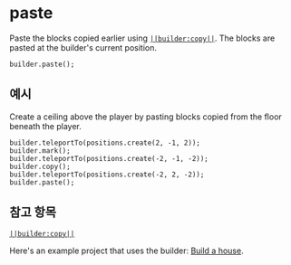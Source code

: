 # paste

Paste the blocks copied earlier using [`||builder:copy||`](/reference/builder). The blocks are pasted at the builder's current position.

```sig
builder.paste();
```

## 예시

Create a ceiling above the player by pasting blocks copied from the floor beneath the player.

```blocks
builder.teleportTo(positions.create(2, -1, 2));
builder.mark();
builder.teleportTo(positions.create(-2, -1, -2));
builder.copy();
builder.teleportTo(positions.create(-2, 2, -2));
builder.paste();
```

## 참고 항목

[`||builder:copy||`](/reference/builder/copy)

Here's an example project that uses the builder: [Build a house](/examples/house-builder).
